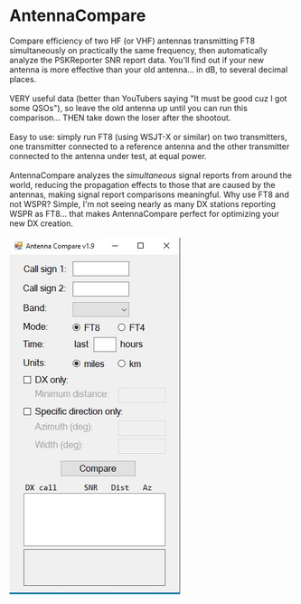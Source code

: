 # AntennaCompare
Compare efficiency of two HF (or VHF) antennas transmitting FT8 simultaneously on practically the same frequency, then automatically analyze the PSKReporter SNR report data.
You'll find out if your new antenna is more effective than your old antenna... in dB, to several decimal places.
<br><br>VERY useful data (better than YouTubers saying "It must be good cuz I got some QSOs"), so leave the old antenna up until you can run this comparison... THEN take down the loser after the shootout.
<br><br>Easy to use: simply run FT8 (using WSJT-X or similar) on two transmitters, one transmitter connected to a reference antenna and the other transmitter connected to the antenna under test, at equal power.
<br><br>AntennaCompare analyzes the <i>simultaneous</i> signal reports from around the world, reducing the propagation effects to those that are caused by the antennas, making signal report comparisons meaningful. Why use FT8 and not WSPR? Simple, I'm not seeing nearly as many DX stations reporting WSPR as FT8... that makes AntennaCompare perfect for optimizing your new DX creation.
<br><br><img src="https://github.com/avantol/AntennaCompare/blob/main/AntennaCompare.JPG">
